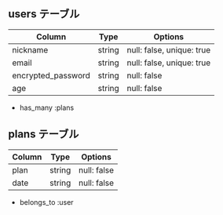## users テーブル

| Column             | Type   | Options                   |
| ------------------ | ------ | -----------               |
| nickname           | string | null: false, unique: true |
| email              | string | null: false, unique: true |
| encrypted_password | string | null: false               |
| age                | string | null: false               |


- has_many :plans


## plans テーブル

| Column             | Type   | Options                   |
| ------------------ | ------ | -----------               |
| plan               | string | null: false               |
| date               | string | null: false               |


- belongs_to :user